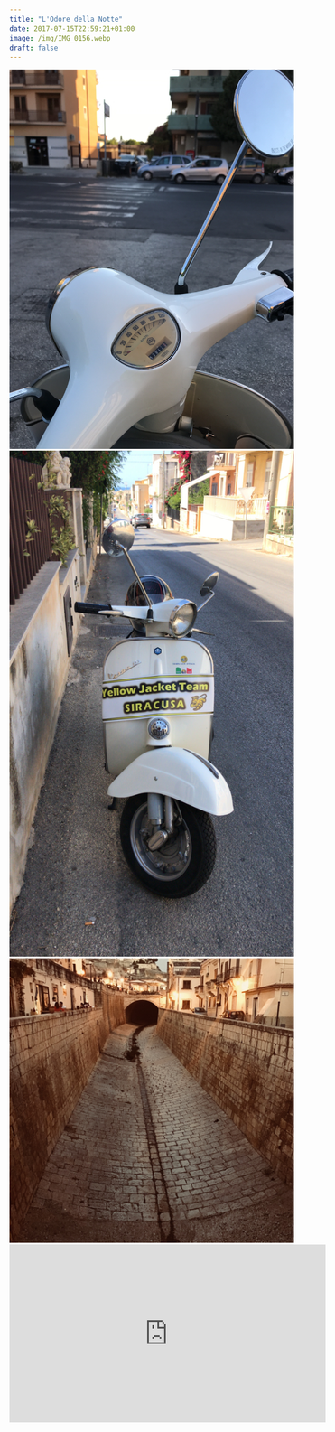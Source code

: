 ```yaml
---
title: "L'Odore della Notte"
date: 2017-07-15T22:59:21+01:00
image: /img/IMG_0156.webp
draft: false
---
```



<img src="/img/IMG0149.jpg" class="img-responsive">
<img src="/img/IMG0161.jpg" class="img-responsive" rotate="90">
<img src="/img/IMG0166.jpg" class="img-responsive">
<div class="embed-responsive embed-responsive-16by9"><iframe width='560' height='315' src='https://www.youtube-nocookie.com/embed/BU75qAsSGt4?rel=0&showinfo=0' frameborder='0' allowfullscreen></iframe></div>